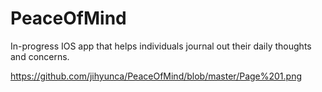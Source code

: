 # PeaceOfMind
In-progress IOS app that helps individuals journal out their daily thoughts and concerns.

https://github.com/jihyunca/PeaceOfMind/blob/master/Page%201.png
